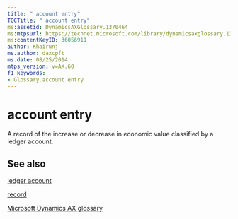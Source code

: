 ```yaml
---
title: " account entry"
TOCTitle: " account entry"
ms:assetid: DynamicsAXGlossary.1370464
ms:mtpsurl: https://technet.microsoft.com/library/dynamicsaxglossary.1370464(v=AX.60)
ms:contentKeyID: 36056911
author: Khairunj
ms.author: daxcpft
ms.date: 08/25/2014
mtps_version: v=AX.60
f1_keywords:
- Glossary.account entry
---
```


# account entry

A record of the increase or decrease in economic value classified by a ledger account.

## See also

[ledger account](ledger-account.md)

[record](record.md)

[Microsoft Dynamics AX glossary](glossary/microsoft-dynamics-ax-glossary.md)

  


